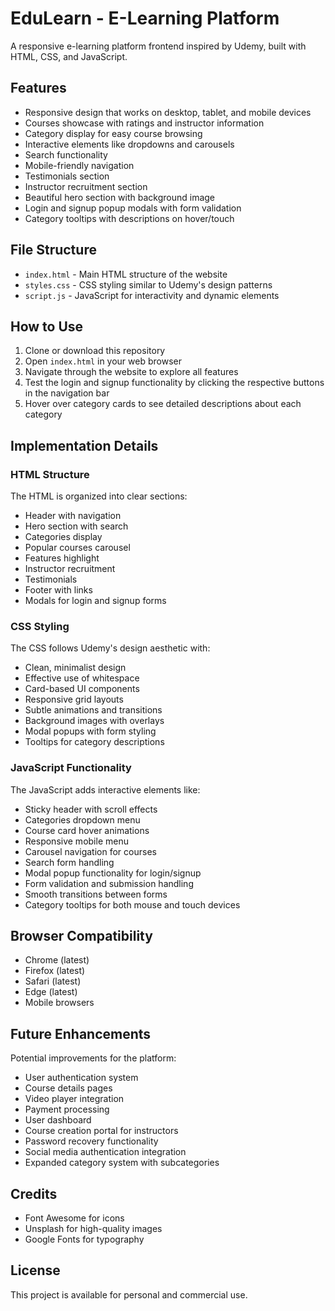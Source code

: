 # EduLearn - E-Learning Platform

A responsive e-learning platform frontend inspired by Udemy, built with HTML, CSS, and JavaScript.

## Features

- Responsive design that works on desktop, tablet, and mobile devices
- Courses showcase with ratings and instructor information
- Category display for easy course browsing
- Interactive elements like dropdowns and carousels
- Search functionality
- Mobile-friendly navigation
- Testimonials section
- Instructor recruitment section
- Beautiful hero section with background image
- Login and signup popup modals with form validation
- Category tooltips with descriptions on hover/touch

## File Structure

- `index.html` - Main HTML structure of the website
- `styles.css` - CSS styling similar to Udemy's design patterns
- `script.js` - JavaScript for interactivity and dynamic elements

## How to Use

1. Clone or download this repository
2. Open `index.html` in your web browser
3. Navigate through the website to explore all features
4. Test the login and signup functionality by clicking the respective buttons in the navigation bar
5. Hover over category cards to see detailed descriptions about each category

## Implementation Details

### HTML Structure

The HTML is organized into clear sections:
- Header with navigation
- Hero section with search
- Categories display
- Popular courses carousel
- Features highlight
- Instructor recruitment
- Testimonials
- Footer with links
- Modals for login and signup forms

### CSS Styling

The CSS follows Udemy's design aesthetic with:
- Clean, minimalist design
- Effective use of whitespace
- Card-based UI components
- Responsive grid layouts
- Subtle animations and transitions
- Background images with overlays
- Modal popups with form styling
- Tooltips for category descriptions

### JavaScript Functionality

The JavaScript adds interactive elements like:
- Sticky header with scroll effects
- Categories dropdown menu
- Course card hover animations
- Responsive mobile menu
- Carousel navigation for courses
- Search form handling
- Modal popup functionality for login/signup
- Form validation and submission handling
- Smooth transitions between forms
- Category tooltips for both mouse and touch devices

## Browser Compatibility

- Chrome (latest)
- Firefox (latest)
- Safari (latest)
- Edge (latest)
- Mobile browsers

## Future Enhancements

Potential improvements for the platform:
- User authentication system
- Course details pages
- Video player integration
- Payment processing
- User dashboard
- Course creation portal for instructors
- Password recovery functionality
- Social media authentication integration
- Expanded category system with subcategories

## Credits

- Font Awesome for icons
- Unsplash for high-quality images
- Google Fonts for typography

## License

This project is available for personal and commercial use. 